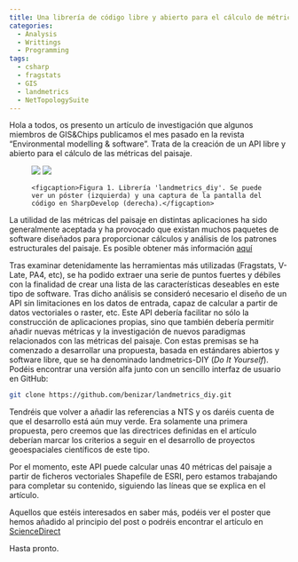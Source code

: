 ```yaml
---
title: Una librería de código libre y abierto para el cálculo de métricas del paisaje
categories:
  - Analysis
  - Writtings
  - Programming
tags:
  - csharp
  - fragstats
  - GIS
  - landmetrics
  - NetTopologySuite
---
```

Hola a todos, os presento un artículo de investigación que algunos miembros de GIS&Chips publicamos el mes pasado en la revista “Environmental modelling & software”. Trata de la creación de un API libre y abierto para el cálculo de las métricas del paisaje.



<figure class="half">
    <a href="{{ site.url }}/images/landmetrics-diy-poster.jpg"><img src="{{ site.url }}/images/landmetrics-diy-poster.jpg"></a>
    <a href="{{ site.url }}/images/landmetrics-diy-sharpdevelop.jpg"><img src="{{ site.url }}/images/landmetrics-diy-sharpdevelop.jpg"></a>

    <figcaption>Figura 1. Librería 'landmetrics_diy'. Se puede ver un póster (izquierda) y una captura de la pantalla del código en SharpDevelop (derecha).</figcaption>
</figure>

La utilidad de las métricas del paisaje en distintas aplicaciones ha sido generalmente aceptada y ha provocado que existan muchos paquetes de software diseñados para proporcionar cálculos y análisis de los patrones estructurales del paisaje. Es posible obtener más información [aquí](<http://www.umass.edu/landeco/research/fragstats/documents/fragstats_documents.html>)

Tras examinar detenidamente las herramientas más utilizadas (Fragstats, V-Late, PA4, etc), se ha podido extraer una serie de puntos fuertes y débiles con la finalidad de crear una lista de las características deseables en este tipo de software. Tras dicho análisis se consideró necesario el diseño de un API sin limitaciones en los datos de entrada, capaz de calcular a partir de datos vectoriales o raster, etc. Este API debería facilitar no sólo la construcción de aplicaciones propias, sino que también debería permitir añadir nuevas métricas y la investigación de nuevos paradigmas relacionados con las métricas del paisaje. Con estas premisas se ha comenzado a desarrollar una propuesta, basada en estándares abiertos y software libre, que se ha denominado landmetrics-DIY (*Do It Yourself*). Podéis encontrar una versión alfa junto con un sencillo interfaz de usuario en GitHub:

```bash
git clone https://github.com/benizar/landmetrics_diy.git
```

Tendréis que volver a añadir las referencias a NTS y os daréis cuenta de que el desarrollo está aún muy verde. Era solamente una primera propuesta, pero creemos que las directrices definidas en el artículo deberían marcar los criterios a seguir en el desarrollo de proyectos geoespaciales científicos de este tipo.

Por el momento, este API puede calcular unas 40 métricas del paisaje a partir de ficheros vectoriales Shapefile de ESRI, pero estamos trabajando para completar su contenido, siguiendo las líneas que se explica en el artículo.

Aquellos que estéis interesados en saber más, podéis ver el poster que hemos añadido al principio del post o podréis encontrar el artículo en [ScienceDirect](<http://www.sciencedirect.com/science/article/pii/S1364815211002209>)

Hasta pronto.
